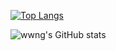 
[![Top Langs](https://github-readme-stats-phi-two-42.vercel.app/api/top-langs/?locale=cn&layout=compact&username=wwng2333&langs_count=10)](https://github.com/anuraghazra/github-readme-stats)

![wwng's GitHub stats](https://github-readme-stats-phi-two-42.vercel.app/api/?username=wwng2333&show_icons=true&locale=cn)

<!---
wwng2333/wwng2333 is a ✨ special ✨ repository because its `README.md` (this file) appears on your GitHub profile.
You can click the Preview link to take a look at your changes.
--->
